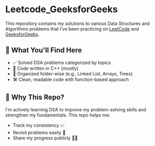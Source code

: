 # Leetcode_GeeksforGeeks

This repository contains my solutions to various Data Structures and Algorithms problems that I’ve been practicing on [LeetCode](https://leetcode.com) and [GeeksforGeeks](https://www.geeksforgeeks.org).

## 📌 What You'll Find Here

- ✅ Solved DSA problems categorized by topics
- 🧠 Code written in C++ (mostly)
- 📂 Organized folder-wise (e.g., Linked List, Arrays, Trees)
- 🛠️ Clean, readable code with function-based approach

## 🚀 Why This Repo?

I'm actively learning DSA to improve my problem-solving skills and strengthen my fundamentals. This repo helps me:

- Track my consistency 📈  
- Revisit problems easily 🔁  
- Share my progress publicly 🧑‍💻  
